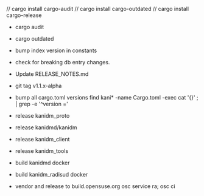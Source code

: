 
// cargo install cargo-audit
// cargo install cargo-outdated
// cargo install cargo-release

* cargo audit
* cargo outdated

* bump index version in constants
* check for breaking db entry changes.

* Update RELEASE_NOTES.md

* git tag v1.1.x-alpha

* bump all cargo.toml versions
    find kani* -name Cargo.toml -exec cat '{}' \; | grep -e '^version ='

* release kanidm_proto
* release kanidmd/kanidm
* release kanidm_client
* release kanidm_tools

* build kanidmd docker
* build kanidm_radisud docker

* vendor and release to build.opensuse.org
    osc service ra; osc ci


